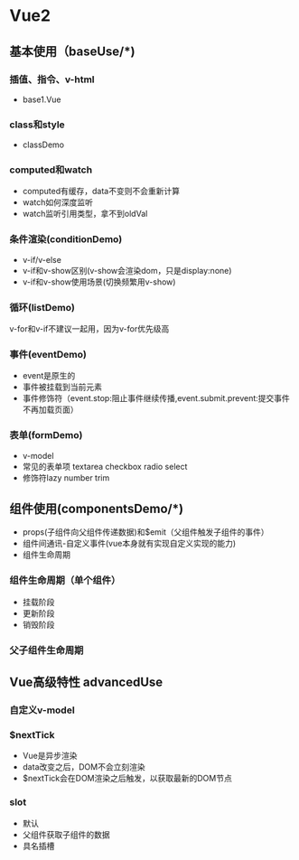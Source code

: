 # Vue2

## 基本使用（baseUse/*)

### 插值、指令、v-html

- base1.Vue

### class和style

- classDemo

### computed和watch

- computed有缓存，data不变则不会重新计算
- watch如何深度监听
- watch监听引用类型，拿不到oldVal

### 条件渲染(conditionDemo)

- v-if/v-else
- v-if和v-show区别(v-show会渲染dom，只是display:none)
- v-if和v-show使用场景(切换频繁用v-show)

### 循环(listDemo)

v-for和v-if不建议一起用，因为v-for优先级高

### 事件(eventDemo)

- event是原生的
- 事件被挂载到当前元素
- 事件修饰符（event.stop:阻止事件继续传播,event.submit.prevent:提交事件不再加载页面）

### 表单(formDemo)

- v-model
- 常见的表单项 textarea checkbox radio select
- 修饰符lazy number trim

## 组件使用(componentsDemo/*)

- props(子组件向父组件传递数据)和$emit（父组件触发子组件的事件）
- 组件间通讯-自定义事件(vue本身就有实现自定义实现的能力)
- 组件生命周期

### 组件生命周期（单个组件）

- 挂载阶段
- 更新阶段
- 销毁阶段

### 父子组件生命周期

## Vue高级特性 advancedUse

### 自定义v-model

### $nextTick

- Vue是异步渲染
- data改变之后，DOM不会立刻渲染
- $nextTick会在DOM渲染之后触发，以获取最新的DOM节点

### slot

- 默认
- 父组件获取子组件的数据
- 具名插槽


